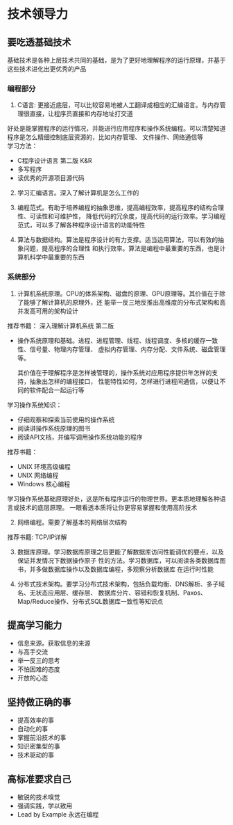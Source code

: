 # 技术领导力

## 要吃透基础技术

基础技术是各种上层技术共同的基础，是为了更好地理解程序的运行原理，并基于这些技术进化出更优秀的产品

### 编程部分

1. C语言: 更接近底层，可以比较容易地被人工翻译成相应的汇编语言。与内存管理很直接，让程序员直接和内存地址打交道  

好处是能掌握程序的运行情况，并能进行应用程序和操作系统编程。可以清楚知道程序是怎么精细控制底层资源的，比如内存管理、
文件操作、网络通信等  
学习方法：
- C程序设计语言 第二版 K&R
- 多写程序
- 读优秀的开源项目源代码

2. 学习汇编语言。深入了解计算机是怎么工作的

3. 编程范式。有助于培养编程的抽象思维，提高编程效率，提高程序的结构合理性、可读性和可维护性，
  降低代码的冗余度，提高代码的运行效率。学习编程范式，可以多了解各种程序设计语言的功能特性

4. 算法与数据结构。算法是程序设计的有力支撑。适当运用算法，可以有效的抽象问题，提高程序的合理性
  和执行效率。算法是编程中最重要的东西，也是计算机科学中最重要的东西

### 系统部分

1. 计算机系统原理。CPU的体系架构、磁盘的原理、GPU原理等。其价值在于除了能够了解计算机的原理外，还
  能举一反三地反推出高维度的分布式架构和高并发高可用的架构设计

推荐书籍： 深入理解计算机系统 第二版

- 操作系统原理和基础。进程、进程管理、线程、线程调度、多核的缓存一致性、信号量、物理内存管理、
  虚拟内存管理、内存分配、文件系统、磁盘管理等。

  其价值在于理解程序是怎样被管理的，操作系统对应用程序提供年怎样的支持，抽象出怎样的编程接口，
  性能特性如何，怎样进行进程间通信，以便让不同的软件配合一起运行等

学习操作系统知识：
- 仔细观察和探索当前使用的操作系统
- 阅读讲操作系统原理的图书
- 阅读API文档，并编写调用操作系统功能的程序

推荐书籍：
- UNIX 环境高级编程
- UNIX 网络编程
- Windows 核心编程

学习操作系统基础原理好处，这是所有程序运行的物理世界。更本质地理解各种语言或技术的底层原理。
一眼看透本质将让你更容易掌握和使用高阶技术

2. 网络编程。需要了解基本的网络层次结构

推荐书籍: TCP/IP详解

3. 数据库原理。学习数据库原理之后更能了解数据库访问性能调优的要点，以及保证并发情况下数据操作原子
  性的方法。学习数据库，可以阅读各类数据库图书，并多做数据库操作以及数据库编程，多观察分析数据库
  在运行时性能

4. 分布式技术架构。要学习分布式技术架构，包括负载均衡、DNS解析、多子域名、无状态应用层、缓存层、
  数据库分片、容错和恢复机制、Paxos、Map/Reduce操作、分布式SQL数据库一致性等知识点

## 提高学习能力

- 信息来源。获取信息的来源
- 与高手交流
- 举一反三的思考
- 不怕困难的态度
- 开放的心态

## 坚持做正确的事

- 提高效率的事
- 自动化的事
- 掌握前沿技术的事
- 知识密集型的事
- 技术驱动的事

## 高标准要求自己

- 敏锐的技术嗅觉
- 强调实践，学以致用
- Lead by Example 永远在编程
